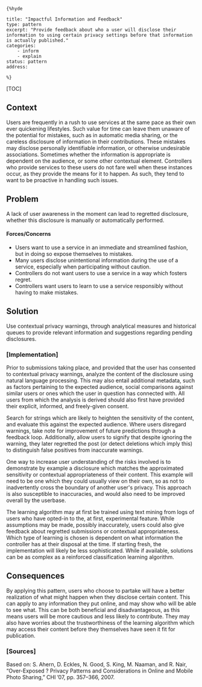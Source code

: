     {%hyde

    title: "Impactful Information and Feedback"
    type: pattern
    excerpt: "Provide feedback about who a user will disclose their information to using certain privacy settings before that information is actually published."
    categories:
        - inform
        - explain
    status: pattern
    address:

    %}

[TOC]

<!--### [Also Known As]-->
<!-- All other names the pattern is known by.-->


## Context
<!-- The situations in which the pattern may apply.-->

Users are frequently in a rush to use services at the same pace as their own ever quickening lifestyles. Such value for time can leave them unaware of the potential for mistakes, such as in automatic media sharing, or the careless disclosure of information in their contributions. These mistakes may disclose personally identifiable information, or otherwise undesirable associations. Sometimes whether the information is appropriate is dependent on the audience, or some other contextual element. Controllers who provide services to these users do not fare well when these instances occur, as they provide the means for it to happen. As such, they tend to want to be proactive in handling such issues.

## Problem
<!-- The problem a pattern addresses, including a list of forces describing why a problem might be difficult to solve.-->

A lack of user awareness in the moment can lead to regretted disclosure, whether this disclosure is manually or automatically performed.

#### Forces/Concerns
<!-- Implications in this problem which affect the appropriateness of a solution, and are affected by this pattern.-->
<!-- Forces should be highly visible for easy reference, where less obvious a dedicated section is recommended.-->
- Users want to use a service in an immediate and streamlined fashion, but in doing so expose themselves to mistakes.
- Many users disclose unintentional information during the use of a service, especially when participating without caution.
- Controllers do not want users to use a service in a way which fosters regret.
- Controllers want users to learn to use a service responsibly without having to make mistakes.

## Solution
<!-- A concise description of how the pattern addresses the problem.-->

Use contextual privacy warnings, through analytical measures and historical queues to provide relevant information and suggestions regarding pending disclosures.

<!--### [Structure]-->
<!--A detailed specification of the structural aspects of the pattern. A class diagram if applicable.-->



### [Implementation]
<!--Guidelines for implementing the pattern; code fragments; suggested PETS; policy fragments.-->

Prior to submissions taking place, and provided that the user has consented to contextual privacy warnings, analyze the content of the disclosure using natural language processing. This may also entail additional metadata, such as factors pertaining to the expected audience, social comparisons against similar users or ones which the user in question has connected with. All users from which the analysis is derived should also first have provided their explicit, informed, and freely-given consent.

Search for strings which are likely to heighten the sensitivity of the content, and evaluate this against the expected audience. Where users disregard warnings, take note for improvement of future predictions through a feedback loop. Additionally, allow users to signify that despite ignoring the warning, they later regretted the post (or detect deletions which imply this) to distinguish false positives from inaccurate warnings.

One way to increase user understanding of the risks involved is to demonstrate by example a disclosure which matches the approximated sensitivity or contextual appropriateness of their content. This example will need to be one which they could usually view on their own, so as not to inadvertently cross the boundary of another user's privacy. This approach is also susceptible to inaccuracies, and would also need to be improved overall by the userbase.

The learning algorithm may at first be trained using text mining from logs of users who have opted-in to the, at first, experimental feature. While assumptions may be made, possibly inaccurately, users could also give feedback about regretted submissions or contextual appropriateness. Which type of learning is chosen is dependent on what information the controller has at their disposal at the time. If starting fresh, the implementation will likely be less sophisticated. While if available, solutions can be as complex as a reinforced classification learning algorithm.

## Consequences
<!--The advantages (benefits) and disadvantages (liabilities) of applying the pattern.-->

By applying this pattern, users who choose to partake will have a better realization of what might happen when they disclose certain content. This can apply to any information they put online, and may show who will be able to see what. This can be both beneficial and disadvantageous, as this means users will be more cautious and less likely to contribute. They may also have worries about the trustworthiness of the learning algorithm which may access their content before they themselves have seen it fit for publication.

<!--### [Constraints]-->
<!-- limitations as a consequence of applying the pattern.-->



<!--## Examples-->
<!--Motivational example to see how the pattern is applied.-->



<!--### [Known Uses]-->
<!-- Pointers to various applications of the pattern.-->



<!--## See Also-->
<!-- Any pointers to relevant information, not contained in the subfields below.-->



<!--### [Related Patterns]-->
<!-- Supporting and conflicting patterns-->
<!-- These relationships are still under review -->
### [Sources]
<!-- References to the original source of the pattern.-->

Based on:
S. Ahern, D. Eckles, N. Good, S. King, M. Naaman, and R. Nair, “Over-Exposed ? Privacy Patterns and Considerations in Online and Mobile Photo Sharing,” CHI ’07, pp. 357–366, 2007.

<!--## General Comments-->
<!-- Separate discussion on the pattern.-->



<!--## Tags-->
<!-- User definable descriptors for additional correlation.-->




